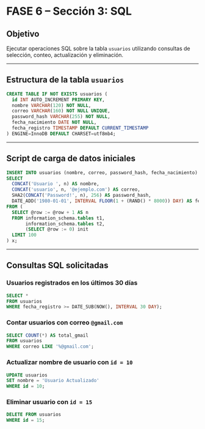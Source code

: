 # FASE 6 – Sección 3: SQL

## Objetivo
Ejecutar operaciones SQL sobre la tabla `usuarios` utilizando consultas de selección, conteo, actualización y eliminación.

---

## Estructura de la tabla `usuarios`

```sql
CREATE TABLE IF NOT EXISTS usuarios (
  id INT AUTO_INCREMENT PRIMARY KEY,
  nombre VARCHAR(120) NOT NULL,
  correo VARCHAR(160) NOT NULL UNIQUE,
  password_hash VARCHAR(255) NOT NULL,
  fecha_nacimiento DATE NOT NULL,
  fecha_registro TIMESTAMP DEFAULT CURRENT_TIMESTAMP
) ENGINE=InnoDB DEFAULT CHARSET=utf8mb4;
```

---

## Script de carga de datos iniciales

```sql
INSERT INTO usuarios (nombre, correo, password_hash, fecha_nacimiento)
SELECT
  CONCAT('Usuario ', n) AS nombre,
  CONCAT('usuario', n, '@ejemplo.com') AS correo,
  SHA2(CONCAT('Password!', n), 256) AS password_hash,
  DATE_ADD('1980-01-01', INTERVAL FLOOR(1 + (RAND() * 8000)) DAY) AS fecha_nacimiento
FROM (
  SELECT @row := @row + 1 AS n
  FROM information_schema.tables t1,
       information_schema.tables t2,
       (SELECT @row := 0) init
  LIMIT 100
) x;
```

---

## Consultas SQL solicitadas

### Usuarios registrados en los últimos 30 días

```sql
SELECT *
FROM usuarios
WHERE fecha_registro >= DATE_SUB(NOW(), INTERVAL 30 DAY);
```

### Contar usuarios con correo `@gmail.com`

```sql
SELECT COUNT(*) AS total_gmail
FROM usuarios
WHERE correo LIKE '%@gmail.com';
```

### Actualizar nombre de usuario con `id = 10`

```sql
UPDATE usuarios
SET nombre = 'Usuario Actualizado'
WHERE id = 10;
```

### Eliminar usuario con `id = 15`

```sql
DELETE FROM usuarios
WHERE id = 15;
```